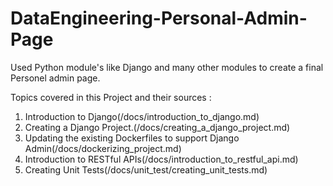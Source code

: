 # DataEngineering-Personal-Admin-Page
Used Python module's like Django and many other modules to create a final Personel admin page. 

Topics covered in this Project and their sources :

1. Introduction to Django(/docs/introduction_to_django.md)
2. Creating a Django Project.(/docs/creating_a_django_project.md)
3. Updating the existing Dockerfiles to support Django Admin(/docs/dockerizing_project.md)
4. Introduction to RESTful APIs(/docs/introduction_to_restful_api.md)
5. Creating Unit Tests(/docs/unit_test/creating_unit_tests.md)
